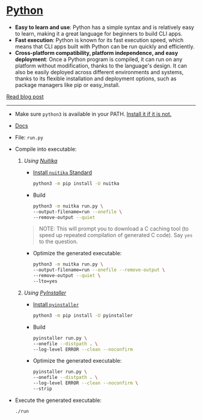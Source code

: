 # [Python](https://www.python.org/)

- **Easy to learn and use**: Python has a simple syntax and is relatively easy to learn, making it a great language for beginners to build CLI apps.
- **Fast execution**: Python is known for its fast execution speed, which means that CLI apps built with Python can be run quickly and efficiently.
- **Cross-platform compatibility, platform independence, and easy deployment**: Once a Python program is compiled, it can run on any platform without modification, thanks to the language's design. It can also be easily deployed across different environments and systems, thanks to its flexible installation and deployment options, such as package managers like pip or easy_install.

[Read blog post](https://crushingcode.nisrulz.com/en/posts/cross-compilation-adventures-python/)

---

- Make sure `python3` is available in your PATH. [Install it if it is not.](https://www.python.org/downloads/)
- [Docs](https://docs.python.org/3/tutorial/index.html)
- File: `run.py`

- Compile into executable:

  1. *Using [Nuitika](https://nuitka.net/index.html#what-is-nuitka)*

      - [Install `nuitika` Standard](https://nuitka.net/doc/download.html#pypi)

          ```bash
          python3 -m pip install -U nuitka
          ```

      - Build

        ```bash
        python3 -m nuitka run.py \
        --output-filename=run --onefile \
        --remove-output --quiet
        ```

      > NOTE: This will prompt you to download a C caching tool (to speed up repeated compilation of generated C code). Say `yes` to the question.

      - Optimize the generated executable:

        ```bash
        python3 -m nuitka run.py \
        --output-filename=run --onefile --remove-output \
        --remove-output --quiet \
        --lto=yes
        ```

  1. *Using [PyInstaller](https://pyinstaller.org/en/stable/)*

      - [Install `pyinstaller`](https://pyinstaller.org/en/stable/#quickstart)

          ```bash
          python3 -m pip install -U pyinstaller
          ```

      - Build

        ```bash
        pyinstaller run.py \
        --onefile --distpath . \
        --log-level ERROR --clean --noconfirm
        ```

      - Optimize the generated executable:

        ```bash
        pyinstaller run.py \
        --onefile --distpath . \
        --log-level ERROR --clean --noconfirm \
        --strip
        ```

- Execute the generated executable:

  ```bash
  ./run
  ```
